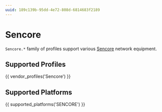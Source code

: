 ```yaml
---
uuid: 189c139b-95dd-4e72-808d-6814683f2189
---
```

# Sencore

`Sencore.*` family of profiles support various [Sencore](http://www.sencore.com/)
network equipment.

## Supported Profiles

{{ vendor_profiles('Sencore') }}

## Supported Platforms

{{ supported_platforms('SENCORE') }}
